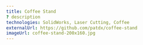 ```yaml
---
title: Coffee Stand
? description
technologies: SolidWorks, Laser Cutting, Coffee
externalUrl: https://github.com/patdx/coffee-stand
imageUrl: coffee-stand-200x160.jpg
---
```

